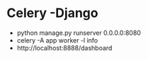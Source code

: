 # Celery -Django
- python manage.py runserver 0.0.0.0:8080
- celery -A app  worker -l info
- http://localhost:8888/dashboard